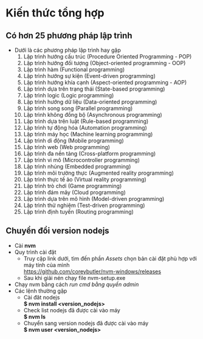 # Kiến thức tổng hợp
## Có hơn 25 phương pháp lập trình
- Dưới là các phương pháp lập trình hay gặp
    1. Lập trình hướng cấu trúc (Procedure Oriented Programming - POP)
    2. Lập trình hướng đối tượng (Object-oriented programming - OOP)
    3. Lập trình hàm (Functional programming)
    4. Lập trình hướng sự kiện (Event-driven programming)
    5. Lập trình hướng khía cạnh (Aspect-oriented programming - AOP)
    6. Lập trình dựa trên trạng thái (State-based programming)
    7. Lập trình logic (Logic programming)
    8. Lập trình hướng dữ liệu (Data-oriented programming)
    9. Lập trình song song (Parallel programming)
    10. Lập trình không đồng bộ (Asynchronous programming)
    11. Lập trình dựa trên luật (Rule-based programming)
    12. Lập trình tự động hóa (Automation programming)
    13. Lập trình máy học (Machine learning programming)
    14. Lập trình di động (Mobile programming)
    15. Lập trình web (Web programming)
    16. Lập trình đa nền tảng (Cross-platform programming)
    17. Lập trình vi mô (Microcontroller programming)
    18. Lập trình nhúng (Embedded programming)
    19. Lập trình môi trường thực (Augmented reality programming)
    20. Lập trình thực tế ảo (Virtual reality programming)
    21. Lập trình trò chơi (Game programming)
    22. Lập trình đám mây (Cloud programming)
    23. Lập trình dựa trên mô hình (Model-driven programming)
    24. Lập trình thử nghiệm (Test-driven programming)
    25. Lập trình định tuyến (Routing programming)
## Chuyển đổi version nodejs
- Cài **nvm**
- Quy trình cài đặt
    + Truy cập link dưới, tìm đến phần *Assets* chọn bản cài đặt phù hợp với máy tính của mình\
    <https://github.com/coreybutler/nvm-windows/releases>
    + Sau khi giải nén chạy file nvm-setup.exe
- Chạy nvm bằng cách *run cmd bằng quyền admin*
- Các lệnh thường gặp
    + Cài đăt nodejs\
    **$ nvm install <version_nodejs>**
    + Check list nodejs đã được cài vào máy\
    **$ nvm ls**
    + Chuyển sang version nodejs đã được cài vào máy\
    **$ nvm user <version_nodejs>**


